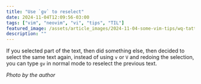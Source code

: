 ```yaml
---
title: "Use `gv` to reselect"
date: 2024-11-04T12:09:56-03:00
tags: ["vim", "neovim", "vi", "tips", "TIL"]
featured_image: /assets/article_images/2024-11-04-some-vim-tips/wq-tattoo.webp
description: ""
---
```


If you selected part of the text, then did something else, then decided
to select the same text again, instead of using `v` or `V` and redoing the
selection, you can type `gv` in normal mode to reselect the previous text.

_Photo by the author_

